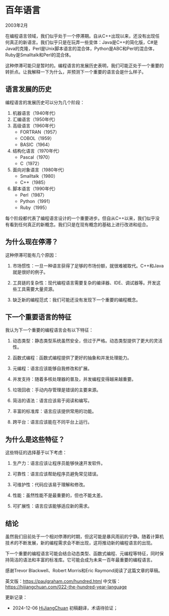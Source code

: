 



# 百年语言

2003年2月

在编程语言领域，我们似乎处于一个停滞期。自从C++出现以来，还没有出现任何真正的新语言。我们似乎只是在玩弄一些变体：Java是C++的简化版，C#是Java的克隆，Perl是Unix脚本语言的混合体，Python是ABC和Perl的混合体，Ruby是Smalltalk和Perl的混合体。

这种停滞可能只是暂时的。编程语言的发展历史表明，我们可能正处于一个重要的转折点。让我解释一下为什么，并预测下一个重要的语言会是什么样子。

## 语言发展的历史

编程语言的发展历史可以分为几个阶段：

1. 机器语言（1940年代）
2. 汇编语言（1950年代）
3. 高级语言（1960年代）
   - FORTRAN（1957）
   - COBOL（1959）
   - BASIC（1964）
4. 结构化语言（1970年代）
   - Pascal（1970）
   - C（1972）
5. 面向对象语言（1980年代）
   - Smalltalk（1980）
   - C++（1985）
6. 脚本语言（1990年代）
   - Perl（1987）
   - Python（1991）
   - Ruby（1995）

每个阶段都代表了编程语言设计的一个重要进步。但自从C++以来，我们似乎没有看到任何真正的新概念。我们只是在现有概念的基础上进行改进和组合。

## 为什么现在停滞？

这种停滞可能有几个原因：

1. 市场惯性：一旦一种语言获得了足够的市场份额，就很难被取代。C++和Java就是很好的例子。

2. 工具链的复杂性：现代编程语言需要复杂的编译器、IDE、调试器等。开发这些工具需要大量资源。

3. 缺乏新的编程范式：我们可能还没有发现下一个重要的编程概念。

## 下一个重要语言的特征

我认为下一个重要的编程语言会有以下特征：

1. 动态类型：静态类型系统虽然安全，但过于严格。动态类型提供了更大的灵活性。

2. 函数式编程：函数式编程提供了更好的抽象和并发处理能力。

3. 元编程：语言应该能够自我修改和扩展。

4. 并发支持：随着多核处理器的普及，并发编程变得越来越重要。

5. 垃圾回收：手动内存管理是错误的主要来源。

6. 简洁的语法：语言应该易于阅读和编写。

7. 丰富的标准库：语言应该提供常用的功能。

8. 跨平台：语言应该能在不同平台上运行。

## 为什么是这些特征？

这些特征的选择基于以下考虑：

1. 生产力：语言应该让程序员能够快速开发软件。

2. 可靠性：语言应该帮助程序员避免常见错误。

3. 可维护性：代码应该易于理解和修改。

4. 性能：虽然性能不是最重要的，但也不能太差。

5. 可扩展性：语言应该能够适应新的需求。

## 结论

虽然我们目前处于一个相对停滞的时期，但这可能是暴风雨前的宁静。随着计算机技术的不断发展，新的编程需求会不断出现，这将推动新的编程语言的出现。

下一个重要的编程语言可能会结合动态类型、函数式编程、元编程等特征，同时保持简洁的语法和丰富的标准库。它可能会成为未来一百年最重要的编程语言。

感谢Trevor Blackwell、Robert Morris和Eric Raymond阅读了这篇文章的草稿。

英文版：https://paulgraham.com/hundred.html
中文版：https://hijiangchuan.com/022-the-hundred-year-language

更新记录：
- 2024-12-06 [HiJiangChuan](https://hijiangchuan.com) 初稿翻译，术语待验证；

